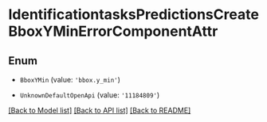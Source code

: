 # IdentificationtasksPredictionsCreateBboxYMinErrorComponentAttr


## Enum

* `BboxYMin` (value: `'bbox.y_min'`)

* `UnknownDefaultOpenApi` (value: `'11184809'`)

[[Back to Model list]](../README.md#documentation-for-models) [[Back to API list]](../README.md#documentation-for-api-endpoints) [[Back to README]](../README.md)
